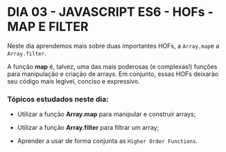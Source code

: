   # DIA 03 - JAVASCRIPT ES6 - HOFs - MAP E FILTER

  Neste dia aprendemos mais sobre duas importantes HOFs, a `Array.map`e a `Array.filter`.

  A função **map** é, talvez, uma das mais poderosas (e complexas!) funções para manipulação e criação de arrays. Em conjunto, essas HOFs deixarão seu código mais legível, conciso e expressivo.

### Tópicos estudados neste dia:

- Utilizar a função **Array.map** para manipular e construir arrays;

- Utilizar a função **Array.filter** para filtrar um array;

- Aprender a usar de forma conjunta as `Higher Order Functions`.